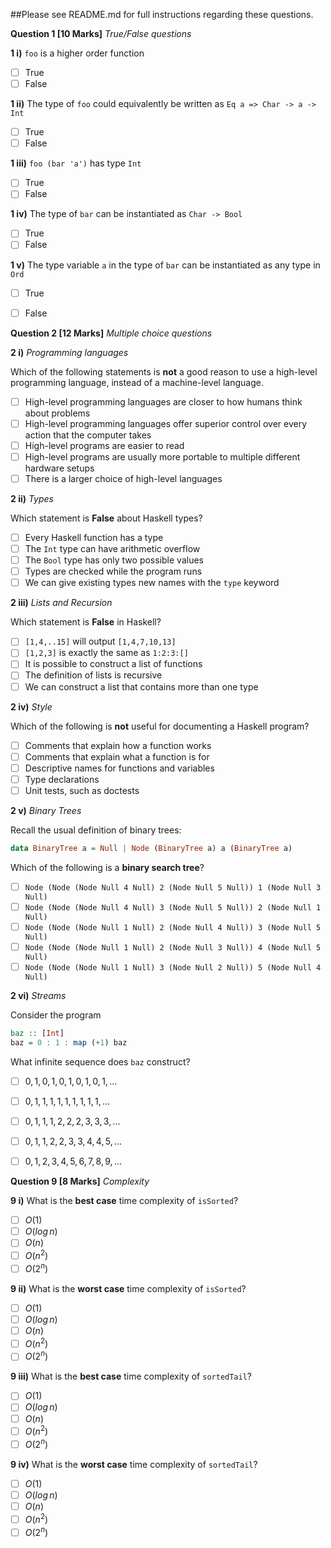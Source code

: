 ##Please see README.md for full instructions regarding these questions.

**Question 1 [10 Marks]** *True/False questions*

**1 i)** `foo` is a higher order function
- [ ] True
- [ ] False

**1 ii)** The type of `foo` could equivalently be written as `Eq a => Char -> a -> Int`
- [ ] True
- [ ] False
 
**1 iii)** `foo (bar 'a')` has type `Int`
- [ ] True
- [ ] False

**1 iv)** The type of `bar` can be instantiated as `Char -> Bool`
- [ ] True
- [ ] False

**1 v)** The type variable `a` in the type of `bar` can be instantiated as any type in `Ord`
- [ ] True
- [ ] False


**Question 2 [12 Marks]** *Multiple choice questions*

**2 i)** *Programming languages*

Which of the following statements is **not** a good reason to use a high-level
programming language, instead of a machine-level language.
- [ ] High-level programming languages are closer to how humans think about problems
- [ ] High-level programming languages offer superior control over every action that the computer takes
- [ ] High-level programs are easier to read
- [ ] High-level programs are usually more portable to multiple different hardware setups
- [ ] There is a larger choice of high-level languages

**2 ii)** *Types*

Which statement is **False** about Haskell types?
- [ ] Every Haskell function has a type
- [ ] The `Int` type can have arithmetic overflow
- [ ] The `Bool` type has only two possible values
- [ ] Types are checked while the program runs
- [ ] We can give existing types new names with the `type` keyword  

**2 iii)** *Lists and Recursion*

Which statement is **False** in Haskell?
- [ ] `[1,4,..15]` will output `[1,4,7,10,13]`
- [ ] `[1,2,3]` is exactly the same as `1:2:3:[]`
- [ ] It is possible to construct a list of functions
- [ ] The definition of lists is recursive 
- [ ] We can construct a list that contains more than one type

**2 iv)** *Style*

Which of the following is **not** useful for documenting a Haskell program?
- [ ] Comments that explain how a function works
- [ ] Comments that explain what a function is for
- [ ] Descriptive names for functions and variables
- [ ] Type declarations
- [ ] Unit tests, such as doctests

**2 v)** *Binary Trees*

Recall the usual definition of binary trees:

```haskell
data BinaryTree a = Null | Node (BinaryTree a) a (BinaryTree a)
```

Which of the following is a **binary search tree**?
- [ ] `Node (Node (Node Null 4 Null) 2 (Node Null 5 Null)) 1 (Node Null 3 Null)`
- [ ] `Node (Node (Node Null 4 Null) 3 (Node Null 5 Null)) 2 (Node Null 1 Null)`
- [ ] `Node (Node (Node Null 1 Null) 2 (Node Null 4 Null)) 3 (Node Null 5 Null)`
- [ ] `Node (Node (Node Null 1 Null) 2 (Node Null 3 Null)) 4 (Node Null 5 Null)`
- [ ] `Node (Node (Node Null 1 Null) 3 (Node Null 2 Null)) 5 (Node Null 4 Null)`

**2 vi)** *Streams*

Consider the program

```haskell
baz :: [Int]
baz = 0 : 1 : map (+1) baz
```

What infinite sequence does `baz` construct?
- [ ] $`0, 1, 0, 1, 0, 1, 0, 1, 0, 1, ...`$
- [ ] $`0, 1, 1, 1, 1, 1, 1, 1, 1, 1, ...`$
- [ ] $`0, 1, 1, 1, 2, 2, 2, 3, 3, 3, ...`$
- [ ] $`0, 1, 1, 2, 2, 3, 3, 4, 4, 5, ...`$
- [ ] $`0, 1, 2, 3, 4, 5, 6, 7, 8, 9, ...`$


**Question 9 [8 Marks]** *Complexity*

**9 i)** What is the **best case** time complexity of `isSorted`?
- [ ] $`O(1)`$
- [ ] $`O(log\,n)`$
- [ ] $`O(n)`$
- [ ] $`O(n^2)`$
- [ ] $`O(2^n)`$

**9 ii)** What is the **worst case** time complexity of `isSorted`?
- [ ] $`O(1)`$
- [ ] $`O(log\,n)`$
- [ ] $`O(n)`$
- [ ] $`O(n^2)`$
- [ ] $`O(2^n)`$

**9 iii)** What is the **best case** time complexity of `sortedTail`?
- [ ] $`O(1)`$
- [ ] $`O(log\,n)`$
- [ ] $`O(n)`$
- [ ] $`O(n^2)`$
- [ ] $`O(2^n)`$

**9 iv)** What is the **worst case** time complexity of `sortedTail`?
- [ ] $`O(1)`$
- [ ] $`O(log\,n)`$
- [ ] $`O(n)`$
- [ ] $`O(n^2)`$
- [ ] $`O(2^n)`$